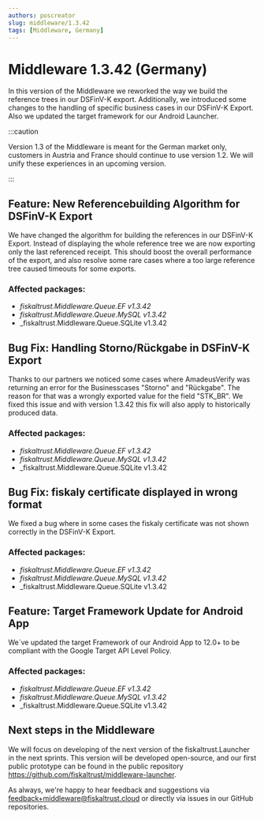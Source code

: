 ```yaml
---
authors: poscreator
slug: middleware/1.3.42
tags: [Middleware, Germany]
---
```


# Middleware 1.3.42 (Germany)
In this version of the Middleware we reworked the way we build the reference trees in our DSFinV-K export. Additionally, we introduced some changes to the handling of specific business cases in our DSFinV-K Export.
Also we updated the target framework for our Android Launcher.

<!--truncate-->

:::caution

Version 1.3 of the Middleware is meant for the German market only, customers in Austria and France should continue to use version 1.2. We will unify these experiences in an upcoming version.

:::

## Feature: New Referencebuilding Algorithm for DSFinV-K Export
We have changed the algorithm for building the references in our DSFinV-K Export. Instead of displaying the whole reference tree we are now exporting only the last referenced receipt. This should boost the overall performance of the export, and also resolve some rare cases where a too large reference tree caused timeouts for some exports.

### Affected packages:
- _fiskaltrust.Middleware.Queue.EF v1.3.42_
- _fiskaltrust.Middleware.Queue.MySQL v1.3.42_
- _fiskaltrust.Middleware.Queue.SQLite v1.3.42

## Bug Fix: Handling Storno/Rückgabe in DSFinV-K Export
Thanks to our partners we noticed some cases where AmadeusVerify was returning an error for the Businesscases "Storno" and "Rückgabe". The reason for that was a wrongly exported value for the field "STK_BR". We fixed this issue and with version 1.3.42 this fix will also apply to historically produced data.

### Affected packages:
- _fiskaltrust.Middleware.Queue.EF v1.3.42_
- _fiskaltrust.Middleware.Queue.MySQL v1.3.42_
- _fiskaltrust.Middleware.Queue.SQLite v1.3.42

## Bug Fix: fiskaly certificate displayed in wrong format
We fixed a bug where in some cases the fiskaly certificate was not shown correctly in the DSFinV-K Export.

### Affected packages:
- _fiskaltrust.Middleware.Queue.EF v1.3.42_
- _fiskaltrust.Middleware.Queue.MySQL v1.3.42_
- _fiskaltrust.Middleware.Queue.SQLite v1.3.42

## Feature: Target Framework Update for Android App
We´ve updated the target Framework of our Android App to 12.0+ to be compliant with the Google Target API Level Policy.

### Affected packages:
- _fiskaltrust.Middleware.Queue.EF v1.3.42_
- _fiskaltrust.Middleware.Queue.MySQL v1.3.42_
- _fiskaltrust.Middleware.Queue.SQLite v1.3.42

## Next steps in the Middleware
We will focus on developing of the next version of the fiskaltrust.Launcher in the next sprints.
This version will be developed open-source, and our first public prototype can be found in the public repository https://github.com/fiskaltrust/middleware-launcher.

As always, we're happy to hear feedback and suggestions via [feedback+middleware@fiskaltrust.cloud](mailto:feedback+middleware@fiskaltrust.cloud) or directly via issues in our GitHub repositories.




